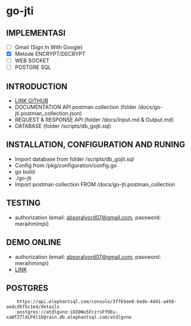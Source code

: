 # go-jti

IMPLEMENTASI
------------

- [ ] Gmail (Sign In With Google)
- [x] Metode ENCRYPT/DECRYPT
- [ ] WEB SOCKET
- [ ] POSTGRE SQL 

INTRODUCTION
------------
* [LINK GITHUB](https://www.github.com/absormu/go-jti)
* DOCUMENTATION API postman collection (folder /docs/go-jti.postman_collection.json)
* REQUEST & RESPONSE API (folder /docs/Input.md & Output.md)
* DATABASE (folder /scripts/db_gojti.sql)

INSTALLATION, CONFIGURATION AND RUNING
------------

 * Import database from folder /scripts/db_gojti.sql
 * Config from /pkg/configuration/config.go
 * go build
 * ./go-jti
 * Import postman collection FROM /docs/go-jti.postman_collection
  
 TESTING
------------
* authorization (email: absoralvord07@gmail.com, password: meraihmimpi)

 DEMO ONLINE
------------
* authorization (email: absoralvord07@gmail.com, password: meraihmimpi)
* [LINK](https://www.absormu.com/)

## POSTGRES
```
    https://api.elephantsql.com/console/3ff65ee8-6ede-4d41-a458-aedcd5f5c1e4/details
    postgres://atdlgvno:iOI0Wu5FczrsFfOEu-xaWTZ7lXLP4l1D@rain.db.elephantsql.com/atdlgvno
```


